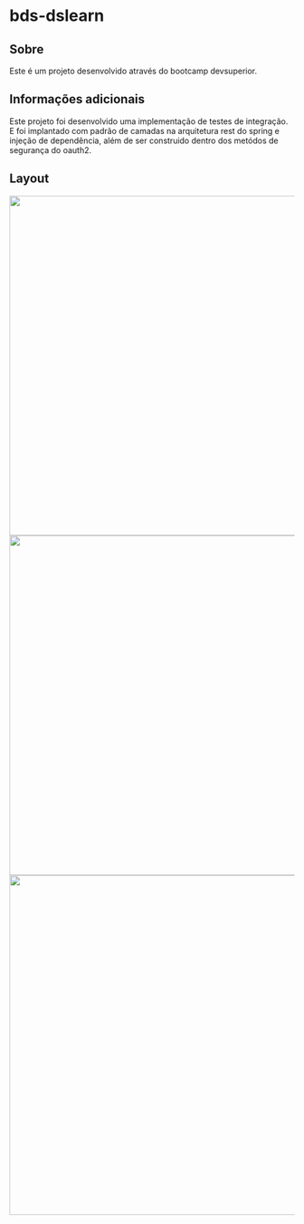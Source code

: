 # bds-dslearn

## Sobre

Este é um projeto desenvolvido através do bootcamp devsuperior.
 
## Informações adicionais

Este projeto foi desenvolvido uma implementação de testes de integração. E foi implantado com padrão de camadas na arquitetura rest do spring e injeção de dependência, além de ser construido dentro dos metódos de segurança do oauth2.
 
## Layout
<p align="center">
  <img width="600" src="frontend-web/src/core/assets/images/Rota.png">
  <img width="600" src="frontend-web/src/core/assets/images/Card_Movies.jpg">
  <img width="600" src="frontend-web/src/core/assets/images/movies_movieId.png">
 
</P>
